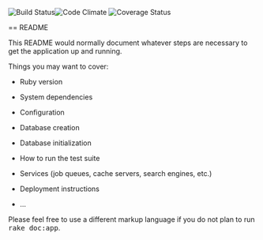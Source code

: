 ![Build Status](https://codeship.com/projects/5162aea0-00b1-0133-408b-22d901b45296/status?branch=master)![Code Climate](https://codeclimate.com/github/lfields90/study-buddy.png) ![Coverage Status](https://coveralls.io/repos/lfields90/study-buddy/badge.png)

== README

This README would normally document whatever steps are necessary to get the
application up and running.

Things you may want to cover:

* Ruby version

* System dependencies

* Configuration

* Database creation

* Database initialization

* How to run the test suite

* Services (job queues, cache servers, search engines, etc.)

* Deployment instructions

* ...


Please feel free to use a different markup language if you do not plan to run
<tt>rake doc:app</tt>.
